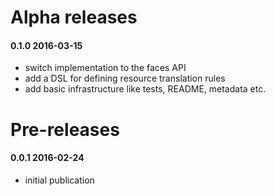 # Alpha releases

#### 0.1.0 2016-03-15

 * switch implementation to the faces API
 * add a DSL for defining resource translation rules
 * add basic infrastructure like tests, README, metadata etc.

# Pre-releases

#### 0.0.1 2016-02-24

 * initial publication
